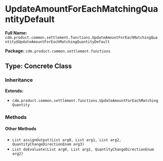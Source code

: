 # UpdateAmountForEachMatchingQuantityDefault

**Full Name:** `cdm.product.common.settlement.functions.UpdateAmountForEachMatchingQuantity$UpdateAmountForEachMatchingQuantityDefault`

**Package:** `cdm.product.common.settlement.functions`

## Type: Concrete Class

### Inheritance

**Extends:**
- `cdm.product.common.settlement.functions.UpdateAmountForEachMatchingQuantity`

### Methods

#### Other Methods

- `List assignOutput(List arg0, List arg1, List arg2, QuantityChangeDirectionEnum arg3)`
- `List doEvaluate(List arg0, List arg1, QuantityChangeDirectionEnum arg2)`

